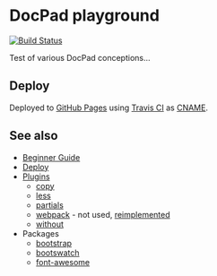 # DocPad playground

[![Build Status](https://travis-ci.org/ukoloff/docpad.ukoloff.tk.svg?branch=master)](https://travis-ci.org/ukoloff/docpad.ukoloff.tk)

Test of various DocPad conceptions...

## Deploy

Deployed to [GitHub Pages](https://pages.github.com/) using [Travis CI](https://travis-ci.org/)
as [CNAME](/src/static/CNAME).

## See also

  * [Beginner Guide](http://docpad.org/docs/begin)
  * [Deploy](http://docpad.org/docs/deploy)
  * [Plugins](http://docpad.org/docs/plugins)
    - [copy](https://github.com/almero-digital-marketing/docpad-plugin-copy)
    - [less](https://github.com/docpad/docpad-plugin-less)
    - [partials](https://github.com/docpad/docpad-plugin-partials)
    - [webpack](https://github.com/RobLoach/docpad-plugin-webpack) -
      not used, [reimplemented](/plugins/webpack)
    - [without](https://github.com/ukoloff/docpad-plugin-without)
  * Packages
    - [bootstrap](https://github.com/twbs/bootstrap)
    - [bootswatch](https://github.com/thomaspark/bootswatch)
    - [font-awesome](https://github.com/FortAwesome/Font-Awesome)
